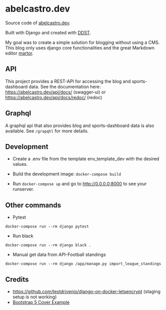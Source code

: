 # abelcastro.dev

Source code of [abelcastro.dev](https://abelcastro.dev).

Built with Django and created with [DDST](https://github.com/abel-castro/ddst).

My goal was to create a simple solution for blogging without using a CMS.
This blog only uses django core functionalities and the great Markdown editor
[martor](https://github.com/agusmakmun/django-markdown-editor).

## API

This project provides a REST-API for accessing the blog and sports-dashboard data.
See the documentation here: https://abelcastro.dev/api/docs/ (swagger-ui) or https://abelcastro.dev/api/docs/redoc/ (redoc)


## Graphql

A graphql api that also provides blog and sports-dashboard data is also available. See `/grapqhl` for more details.

## Development

- Create a .env file from the template env_template_dev with the desired values.

- Build the development image: `docker-compose build `

- Run `docker-compose up` and go to http://0.0.0.0:8000
  to see your runserver.

## Other commands

- Pytest

```
docker-compose run --rm django pytest
```

- Run black

```
docker-compose run --rm django black .
```

- Manual get data from API-Football standings

```
docker-compose run --rm django /app/manage.py import_league_standings
```

## Credits

- https://github.com/testdrivenio/django-on-docker-letsencrypt (staging setup
  is not working)
- [Bootstrap 5 Cover Example](https://getbootstrap.com/docs/5.0/examples/cover/)

